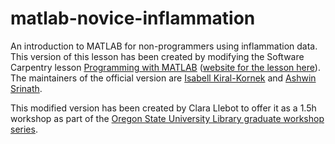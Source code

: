 
matlab-novice-inflammation
==========================

An introduction to MATLAB for non-programmers using inflammation data.
This version of this lesson has been created by modifying the Software Carpentry lesson [Programming with MATLAB](https://github.com/swcarpentry/matlab-novice-inflammation) ([website for the lesson here](http://swcarpentry.github.io/matlab-novice-inflammation/)). The maintainers of the official version are [Isabell Kiral-Kornek][kiral-kornek_isabell] and [Ashwin Srinath][srinath_ashwin]. 

This modified version has been created by Clara Llebot to offer it as a 1.5h workshop as part of the [Oregon State University Library graduate workshop series](https://guides.library.oregonstate.edu/Library-Workshops-for-Grad-Students-Faculty). 



[kiral-kornek_isabell]: http://software-carpentry.org/team/#kiral-kornek_isabell
[srinath_ashwin]: http://software-carpentry.org/team/#srinath_ashwin
